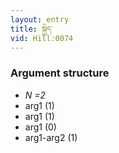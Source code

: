 ```yaml
---
layout: entry
title: སྐྱེད་
vid: Hill:0074
---
```

### Argument structure
* _N =2_
* arg1 (1)
* arg1 (1)
* arg1 (0)
* arg1-arg2 (1)

